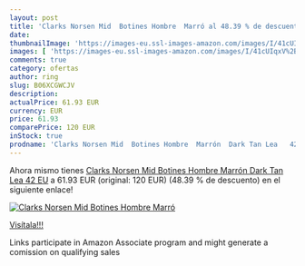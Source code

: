 ```yaml
---
layout: post
title: 'Clarks Norsen Mid  Botines Hombre  Marró al 48.39 % de descuento'
date: 
thumbnailImage: 'https://images-eu.ssl-images-amazon.com/images/I/41cUIqxV%2BNL._SL200_.jpg'
images: [ 'https://images-eu.ssl-images-amazon.com/images/I/41cUIqxV%2BNL._SL200_.jpg' ]
comments: true
category: ofertas
author: ring
slug: B06XCGWCJV
description:
actualPrice: 61.93 EUR
currency: EUR
price: 61.93
comparePrice: 120 EUR
inStock: true
prodname: 'Clarks Norsen Mid  Botines Hombre  Marrón  Dark Tan Lea   42 EU'
---
```


Ahora mismo tienes [Clarks Norsen Mid  Botines Hombre  Marrón  Dark Tan Lea   42 EU](https://www.amazon.es/dp/B06XCGWCJV/?tag=tolees-21) a 61.93 EUR (original: 120 EUR) (48.39 %  de descuento) en el siguiente enlace!

[![Clarks Norsen Mid  Botines Hombre  Marró](https://images-eu.ssl-images-amazon.com/images/I/41cUIqxV%2BNL._SL200_.jpg)](https://www.amazon.es/dp/B06XCGWCJV/?tag=tolees-21)

[Visítala!!!](https://www.amazon.es/dp/B06XCGWCJV/?tag=tolees-21)

Links participate in Amazon Associate program and might generate a comission on qualifying sales
